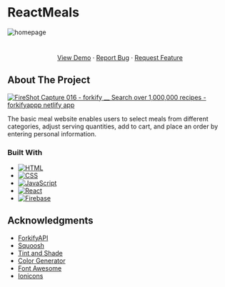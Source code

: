 # ReactMeals

<!-- Improved compatibility of back to top link: See: https://github.com/othneildrew/Best-README-Template/pull/73 -->
<a name="readme-top"></a>
<!--
*** Thanks for checking out the Best-README-Template. If you have a suggestion
*** that would make this better, please fork the repo and create a pull request
*** or simply open an issue with the tag "enhancement".
*** Don't forget to give the project a star!
*** Thanks again! Now go create something AMAZING! :D
-->



<!-- PROJECT SHIELDS -->
<!--
*** I'm using markdown "reference style" links for readability.
*** Reference links are enclosed in brackets [ ] instead of parentheses ( ).
*** See the bottom of this document for the declaration of the reference variables
*** for contributors-url, forks-url, etc. This is an optional, concise syntax you may use.
*** https://www.markdownguide.org/basic-syntax/#reference-style-links
-->




<!-- PROJECT LOGO -->

![homepage](https://user-images.githubusercontent.com/97400597/230654750-bf2aeffe-2101-435d-823b-af3d528d74b1.png)



  <h3 align="center"></h3>

  <p align="center">
    <br />
    <a href="https://react-food-order-app23.netlify.app/">View Demo</a>
    ·
    <a href="https://github.com/mehdisahin/ReactMeals/issues">Report Bug</a>
    ·
    <a href="https://github.com/mehdisahin/ReactMeals/issues">Request Feature</a>
  </p>
</div>



<!-- ABOUT THE PROJECT -->
## About The Project

[![FireShot Capture 016 - forkify __ Search over 1,000,000 recipes - forkifyappp netlify app](https://user-images.githubusercontent.com/97400597/230650588-ac5b7087-7b58-48d4-bef2-75621a1ee1ce.png)](https://example.com)

The basic meal website enables users to select meals from different categories, adjust serving quantities, add to cart, and place an order by entering personal information.
 


### Built With

* [![HTML][HTML]][HTML-url]
* [![CSS][CSS]][CSS-url]
* [![JavaScript][JavaScript]][JavaScript-url]
* [![React][React]][React-url]
* [![Firebase][Firebase]][Firebase-url]



<!-- ACKNOWLEDGMENTS -->
## Acknowledgments



* [ForkifyAPI](https://forkify-api.herokuapp.com/)
* [Squoosh](https://squoosh.app/)
* [Tint and Shade](https://maketintsandshades.com/)
* [Color Generator](https://coolors.co/ffffff-412234-6d466b-b49fcc-ead7d7)
* [Font Awesome](https://fontawesome.com)
* [Ionicons](https://ionic.io/ionicons)





<!-- MARKDOWN LINKS & IMAGES -->
<!-- https://www.markdownguide.org/basic-syntax/#reference-style-links -->

[product-screenshot]: images/screenshot.png
[HTML]: https://img.shields.io/badge/HTML-239120?style=for-the-badge&logo=html5&logoColor=white
[HTML-url]:https://html.com/
[CSS]: https://img.shields.io/badge/CSS-239120?&style=for-the-badge&logo=css3&logoColor=white
[CSS-url]:https://css.com/
[JavaScript]: https://img.shields.io/badge/JavaScript-323330?style=for-the-badge&logo=javascript&logoColor=F7DF1E
[JavaScript-url]: https://www.javascript.com/
[React]: https://img.shields.io/badge/React-20232A?style=for-the-badge&logo=react&logoColor=61DAFB
[React-url]: https://legacy.reactjs.org
[Firebase]: https://img.shields.io/badge/Firebase-039BE5?style=for-the-badge&logo=Firebase&logoColor=white
[Firebase-url]: https://firebase.google.com/
